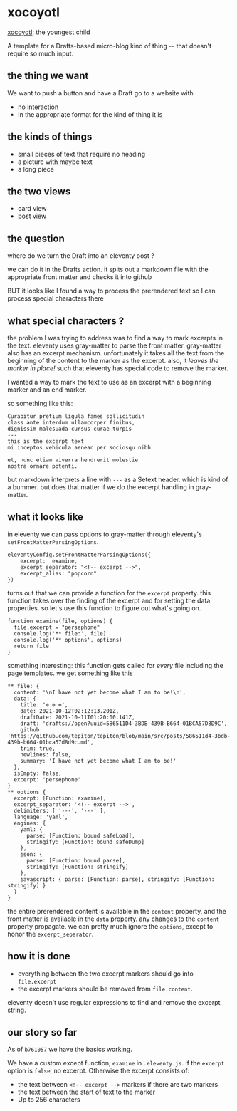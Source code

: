# xocoyotl

[xocoyotl](https://nahuatl.uoregon.edu/content/xocoyotl): the youngest child

A template for a
Drafts-based
micro-blog
kind of thing --
that doesn't require so much input.

## the thing we want

We want to push a button
and have a Draft go to a
website with

- no interaction
- in the appropriate format
  for the kind of thing it is


## the kinds of things

- small pieces of text that
  require no heading
- a picture with maybe text
- a long piece

## the two views

- card view
- post view

## the question

where do we turn the Draft
into an eleventy post ?

we can do it in the Drafts action.
it spits out a markdown file
with the appropriate front matter
and checks it into github

BUT it looks like I found
a way to process the
prerendered text so
I can process special
characters there

## what special characters ?

the problem I was trying to address
was to find a way to mark excerpts
in the text. eleventy uses gray-matter
to parse the front matter. gray-matter
also has an excerpt mechanism. unfortunately
it takes all the text from the beginning
of the content to the marker as the excerpt.
also, it _leaves the marker in place!_
such that eleventy has special code
to remove the marker.

I wanted a way to mark the text
to use as an excerpt with a
beginning marker and an end marker.

so something like this:

    Curabitur pretium ligula fames sollicitudin
    class ante interdum ullamcorper finibus,
    dignissim malesuada cursus curae turpis
    ---
    this is the excerpt text
    mi inceptos vehicula aenean per sociosqu nibh
    ---
    et, nunc etiam viverra hendrerit molestie
    nostra ornare potenti.

but markdown interprets a line with `---`
as a Setext header. which is kind of a bummer.
but does that matter if we do the excerpt
handling in gray-matter.

## what it looks like

in eleventy we can pass options
to gray-matter through eleventy's
`setFrontMatterParsingOptions`.

    eleventyConfig.setFrontMatterParsingOptions({
        excerpt:  examine,
        excerpt_separator: "<!-- excerpt -->",
        excerpt_alias: "popcorn"
    })

turns out that we can provide a function
for the `excerpt` property. this function
takes over the finding of the excerpt
and for setting the data properties. so let's
use this function to figure out what's
going on.

    function examine(file, options) {
      file.excerpt = "persephone"
      console.log('** file:', file)
      console.log('** options', options)
      return file
    }

something interesting: this function gets
called for _every_ file including the page
templates. we get something like this

    ** file: {
      content: '\nI have not yet become what I am to be!\n',
      data: {
        title: '✼ ✼ ✼',
        date: 2021-10-12T02:12:13.201Z,
        draftDate: 2021-10-11T01:20:00.141Z,
        draft: 'drafts://open?uuid=586511D4-3BDB-439B-B664-01BCA57D8D9C',
        github: 'https://github.com/tepiton/tepiton/blob/main/src/posts/586511d4-3bdb-439b-b664-01bca57d8d9c.md',
        trim: true,
        newlines: false,
        summary: 'I have not yet become what I am to be!'
      },
      isEmpty: false,
      excerpt: 'persephone'
    }
    ** options {
      excerpt: [Function: examine],
      excerpt_separator: '<!-- excerpt -->',
      delimiters: [ '---', '---' ],
      language: 'yaml',
      engines: {
        yaml: {
          parse: [Function: bound safeLoad],
          stringify: [Function: bound safeDump]
        },
        json: {
          parse: [Function: bound parse],
          stringify: [Function: stringify]
        },
        javascript: { parse: [Function: parse], stringify: [Function: stringify] }
      }
    }

the entire prerendered content is available
in the `content` property, and the front matter
is available in the `data` property. any changes
to the `content` property propagate. we can
pretty much ignore the `options`, except to honor
the `excerpt_separator`.

## how it is done

- everything between the two excerpt markers
  should go into `file.excerpt`
- the excerpt markers should be removed from
  `file.content`.

eleventy doesn't use regular expressions
to find and remove the excerpt string.

## our story so far

As of `b761057` we have the basics working.

We have a custom except function, `examine` in
`.eleventy.js`. If the `excerpt` option is `false`,
no excerpt. Otherwise the excerpt consists of:

- the text between `<!-- excerpt -->` markers if
  there are two markers
- the text between the start of text to the marker
- Up to 256 characters


